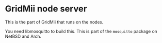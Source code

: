 # GridMii node server

This is the part of GridMii that runs on the nodes.

You need libmosquitto to build this. This is part of the `mosquitto` package on NetBSD and Arch.